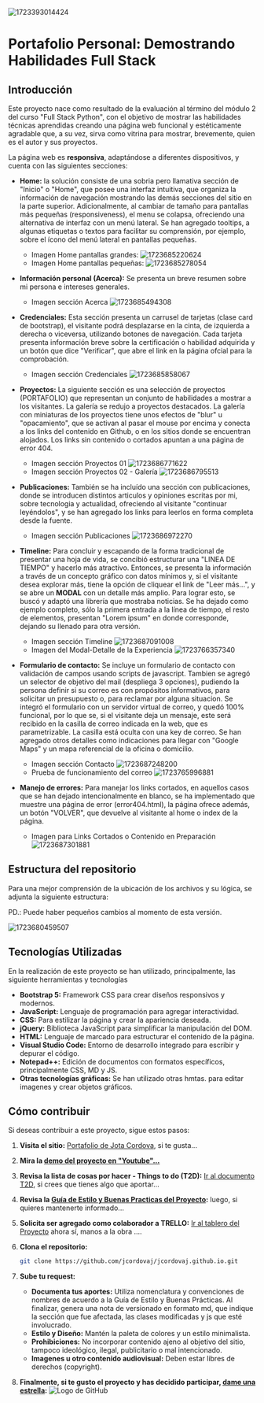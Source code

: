 ![1723393014424](image/Readme/inicio.png)

# Portafolio Personal: Demostrando Habilidades Full Stack

## Introducción

Este proyecto nace como resultado de la evaluación al término del módulo 2 del curso "Full Stack Python", con el objetivo de mostrar las habilidades técnicas aprendidas creando una página web funcional y estéticamente agradable que, a su vez,  sirva como vitrina para mostrar, brevemente, quien es el autor y sus proyectos.

La página web es **responsiva**, adaptándose a diferentes dispositivos, y cuenta con las siguientes secciones:

* **Home:** la solución consiste de una sobria pero llamativa sección de "Inicio" o "Home", que posee una interfaz intuitiva, que organiza la información de navegación mostrando las demás secciones del sitio en la parte superior. Adicionalmente, al cambiar de tamaño para pantallas más pequeñas (responsiveness), el menu se colapsa, ofreciendo una alternativa de interfaz con un menú lateral. Se han agregado tooltips, a algunas etiquetas o textos para facilitar su comprensión, por ejemplo, sobre el ícono del menú lateral en pantallas pequeñas.

  * Imagen Home pantallas grandes:
    ![1723685220624](image/README/1723685220624.png)
  * Imagen Home pantallas pequeñas:
    ![1723685278054](image/README/1723685278054.png)
* **Información personal (Acerca):** Se presenta un breve resumen sobre mi persona e intereses generales.

  * Imagen sección Acerca
    ![1723685494308](image/Readme/About.png)
* **Credenciales:** Esta sección presenta un carrusel de tarjetas (clase card de bootstrap), el visitante podrá desplazarse en la cinta, de izquierda a derecha o viceversa, utilizando botones de navegación. Cada tarjeta presenta información breve sobre la certificación o habilidad adquirida y un botón que dice "Verificar", que abre el link en la página ofcial para la comprobación.

  * Imagen sección Credenciales
    ![1723685858067](image/README/1723685858067.png)
* **Proyectos:** La siguiente sección es una selección de proyectos (PORTAFOLIO) que representan un conjunto de habilidades a mostrar a los visitantes. La galería se redujo a proyectos destacados. La galería con miniaturas de los proyectos tiene unos efectos de "blur" u "opacamiento", que se activan al pasar el mouse por encima y conecta a los links del contenido en Github, o en los sitios donde se encuentran alojados. Los links sin contenido o cortados apuntan a una página de error 404.

  * Imagen sección Proyectos 01
    ![1723686771622](image/README/1723686771622.png)
  * Imagen sección Proyectos 02 - Galería
    ![1723686795513](image/README/1723686795513.png)
* **Publicaciones:** También se ha incluído una sección con publicaciones, donde se introducen distintos articulos y opiniones escritas por mi, sobre tecnologia y actualidad, ofreciendo al visitante "continuar leyéndolos", y se han agregado los links para leerlos en forma completa desde la fuente.

  * Imagen sección Publicaciones
    ![1723686972270](image/README/1723686972270.png)
* **Timeline:** Para concluir y escapando de la forma tradicional de presentar una hoja de vida, se concibió estructurar una "LINEA DE TIEMPO" y hacerlo más atractivo. Entonces, se presenta la información a través de un concepto gráfico con datos mínimos y, si el visitante desea explorar más, tiene la opción de cliquear el link de "Leer más...", y se abre un **MODAL** con un detalle más amplio. Para lograr esto, se buscó y adaptó una librería que mostraba noticias. Se ha dejado como ejemplo completo, sólo la primera entrada a la línea de tiempo, el resto de elementos, presentan "Lorem ipsum" en donde corresponde, dejando su llenado para otra versión.

  * Imagen sección Timeline
    ![1723687091008](image/README/1723687091008.png)
  * Imagen del Modal-Detalle de la Experiencia
    ![1723766357340](image/README/1723766357340.png)
* **Formulario de contacto:** Se incluye un formulario de contacto con validación de campos usando scripts de javascript. Tambien se agregó un selector de objetivo del mail (despliega 3 opciones), pudiendo la persona definir si su correo es con propósitos informativos, para solicitar un presupuesto o, para reclamar por alguna situacion. Se integró el formulario con un servidor virtual de correo, y quedó 100% funcional, por lo que se, si el visitante deja un mensaje, este será recibido en la casilla de correo indicada en la web, que es parametrizable. La casilla está oculta con una key de correo. Se han agregado otros detalles como indicaciones para llegar con "Google Maps" y un mapa referencial de la oficina o domicilio.

  * Imagen sección Contacto
    ![1723687248200](image/README/1723687248200.png)
  * Prueba de funcionamiento del correo
    ![1723765996881](image/README/1723765996881.png)
* **Manejo de errores:** Para manejar los links cortados, en aquellos casos que se han dejado intencionalmente en blanco, se ha implementado que muestre una página de error (error404.html), la página ofrece además, un botón "VOLVER", que devuelve al visitante al home o index de la página.

  * Imagen para Links Cortados o Contenido en Preparación
    ![1723687301881](image/README/1723687301881.png)

## Estructura del repositorio

Para una mejor comprensión de la ubicación de los archivos y su lógica, se adjunta la siguiente estructura:

PD.: Puede haber pequeños cambios al momento de esta versión.

![1723680459507](image/README/1723680459507.png)

## Tecnologías Utilizadas

En la realización de este proyecto se han utilizado, principalmente, las siguiente herramientas y tecnologías

* **Bootstrap 5:** Framework CSS para crear diseños responsivos y modernos.
* **JavaScript:** Lenguaje de programación para agregar interactividad.
* **CSS:** Para estilizar la página y crear la apariencia deseada.
* **jQuery:** Biblioteca JavaScript para simplificar la manipulación del DOM.
* **HTML:** Lenguaje de marcado para estructurar el contenido de la página.
* **Visual Studio Code:** Entorno de desarrollo integrado para escribir y depurar el código.
* **Notepad++:** Edición de documentos con formatos específicos, principalmente CSS, MD y JS.
* **Otras tecnologías gráficas:** Se han utilizado otras hmtas. para editar imagenes y crear objetos gráficos.

## Cómo contribuir

Si deseas contribuir a este proyecto, sigue estos pasos:

1. **Visita el sitio:**
   [Portafolio de Jota Cordova](https://jcordovaj.github.io), si te gusta...
2. **Mira la [demo del proyecto en "Youtube"...](https://youtu.be/RjkiNr5Jew4)**
2. **Revisa la lista de cosas por hacer - Things to do (T2D):**
   [Ir al documento T2D](https://github.com/jcordovaj/jcordovaj.github.io/assets/docs/t2d.html), si crees que tienes algo que aportar...
3. **Revisa la [Guía de Estilo y Buenas Practicas del Proyecto](https://github.com/jcordovaj/jcordovaj.github.io/assets/docs/buenasPracticas.html):** luego, si quieres mantenerte informado...
4. **Solicita ser agregado como colaborador a TRELLO:** [Ir al tablero del Proyecto](https://trello.com/b/thnQjQ3S/things-2-do) ahora sí, manos a la obra ....
5. **Clona el repositorio:**

   ```bash
   git clone https://github.com/jcordovaj/jcordovaj.github.io.git
   ```
6. **Sube tu request:**

   * **Documenta tus aportes:** Utiliza nomenclatura y convenciones de nombres de acuerdo a la Guía de Estilo y Buenas Prácticas. Al finalizar, genera una nota de versionado en formato md, que indique la sección que fue afectada, las clases modificadas y js que esté involucrado.
   * **Estilo y Diseño:** Mantén la paleta de colores y un estilo minimalista.
   * **Prohibiciones:** No incorporar contenido ajeno al objetivo del sitio, tampoco ideológico, ilegal, publicitario o mal intencionado.
   * **Imagenes u otro contenido audiovisual:** Deben estar libres de derechos (copyright).
7. **Finalmente, si te gusto el proyecto y has decidido participar, [dame una estrella](https://github.com/jcordovaj/jcordovaj.github.io/):**
   ![Logo de GitHub](./assets/img/github-star-75px.webp)
